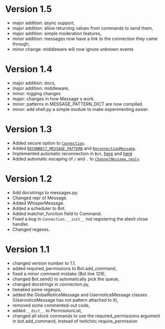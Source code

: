# Version 1.5
 - major addition: async support,
 - major addition: allow returning values from commands to send them,
 - major addition: simple moderation features,
 - minor addition: messages now have a link to the connection they came through,
 - minor change: middleware will now ignore unknown events
 
# Version 1.4
 - major addition: docs,
 - major addition: middleware,
 - minor: logging changes
 - major: changes in how Message s work.
 - minor: patterns in MESSAGE_PATTERN_DICT are now compiled.
 - minor: add shell.py a simple module to make experimenting easier.

# Version 1.3
 - Added secure option to [`Connection`](twitchirc/twitchirc/connection.py).
 - Added [`RECONNECT_MESSAGE_PATTERN`](twitchirc/twitchirc/patterns.py) and [`ReconnectionMessage`](twitchirc/twitchirc/messages.py#L371).
 - Implemented automatic reconnection in `Bot`, [here](twitchirc/twitchirc/bot.py#L299) and [here](twitchirc/twitchirc/bot.py#L321)
 - Added automatic escaping of `/` and `.` to [`ChannelMessage.reply`](twitchirc/twitchirc/messages.py#L185)
 
# Version 1.2
 - Add docstrings to messages.py.
 - Changed repr of Message.
 - Added WhisperMessage.
 - Added a scheduler to Bot.
 - Added matcher_function field to Command.
 - Fixed a bug in `Connection.__init__` not registering the atexit close handler. 
 - Changed regexes.
# Version 1.1
 - changed version number to 1.1,
 - added required_permissions to Bot.add_command,
 - fixed a minor comment mistake (Bot line 129),
 - changed Bot.send() to automatically pick the queue,
 - changed docstrings in connection.py,
 - tweaked some regexps,
 - added the GlobalNoticeMessage and UsernoticeMessage classes (UsernoticeMessage has not pattern attached to it),
 - removed some commented-out code,
 - added `__dict__` to PermissionList,
 - changed all stock commands to use the required_permissions argument in bot.add_command, instead of twitchirc.require_permission
